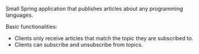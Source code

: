 Small Spring application that publishes articles about any programming languages.

Basic functionalities:
- Clients only receive articles that match the topic they are subscribed to.
- Clients can subscribe and unsubscribe from topics.
